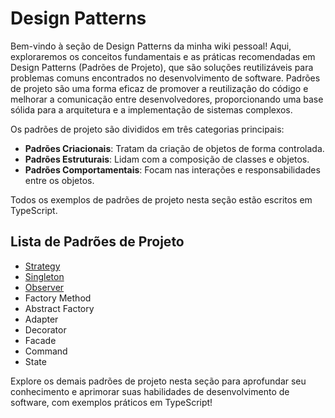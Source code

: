 # Design Patterns

Bem-vindo à seção de Design Patterns da minha wiki pessoal! Aqui, exploraremos os conceitos fundamentais e as práticas recomendadas em Design Patterns (Padrões de Projeto), que são soluções reutilizáveis para problemas comuns encontrados no desenvolvimento de software. Padrões de projeto são uma forma eficaz de promover a reutilização do código e melhorar a comunicação entre desenvolvedores, proporcionando uma base sólida para a arquitetura e a implementação de sistemas complexos.

Os padrões de projeto são divididos em três categorias principais:
- **Padrões Criacionais**: Tratam da criação de objetos de forma controlada.
- **Padrões Estruturais**: Lidam com a composição de classes e objetos.
- **Padrões Comportamentais**: Focam nas interações e responsabilidades entre os objetos.

Todos os exemplos de padrões de projeto nesta seção estão escritos em TypeScript.

## Lista de Padrões de Projeto

- [Strategy](./strategy)
- [Singleton](./singleton)
- [Observer](./observer)
- Factory Method
- Abstract Factory
- Adapter
- Decorator
- Facade
- Command
- State

Explore os demais padrões de projeto nesta seção para aprofundar seu conhecimento e aprimorar suas habilidades de desenvolvimento de software, com exemplos práticos em TypeScript!
